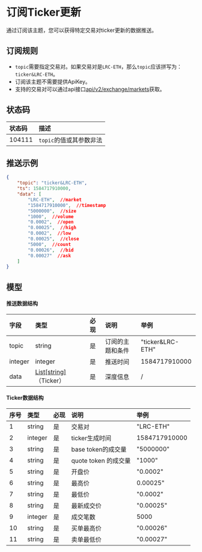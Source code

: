 # 订阅Ticker更新

通过订阅该主题，您可以获得特定交易对ticker更新的数据推送。


## 订阅规则

- `topic`需要指定交易对。如果交易对是`LRC-ETH`，那么`topic`应该拼写为：`ticker&LRC-ETH`。
- 订阅该主题不需要提供ApiKey。
- 支持的交易对可以通过api接口[api/v2/exchange/markets](../dex_apis/getMarkets.md)获取。

## 状态码

| 状态码 |                 描述                 |
| :---- | :---------------------------------- |
| 104111 | `topic`的值或其参数非法|

## 推送示例

```json
{
    "topic": "ticker&LRC-ETH",
    "ts": 1584717910000,
    "data": [
        "LRC-ETH",  //market
        "1584717910000",  //timestamp
        "5000000",  //size
        "1000",  //volume
        "0.0002",  //open
        "0.00025",  //high
        "0.0002",  //low
        "0.00025",  //close       
        "5000",  //count    
        "0.00026",  //bid
        "0.00027"  //ask
    ]
}
```

## 模型

#### 推送数据结构

|  字段   |          类型           | 必现 |       说明       |       举例       |
| :----- | :--------------------- | :------ | :-------------- | :-------------- |
|  topic  |         string          |    是    | 订阅的主题和条件 | "ticker&LRC-ETH" |
| integer |         integer         |    是    |     推送时间     |  1584717910000   |
|  data   | [List[string]](#ticker)  （Ticker）|    是    |     深度信息     |        /         |

#### <span id="ticker">Ticker数据结构</span>

| 序号  |  类型   | 必现 |         说明         |     举例      |
| :------ | :----- | :------ | :------------------ | :----------- |
|    1     | string  |    是    |         交易对         |   "LRC-ETH"   |
|    2     | integer |    是    |    ticker生成时间    | 1584717910000 |
|    3     | string  |    是    |  base token的成交量  |   "5000000"   |
|    4     | string  |    是    | quote token 的成交量 |    "1000"     |
|    5     | string  |    是    |        开盘价        |   "0.0002"    |
|    6     | string  |    是    |        最高价        |   0.00025"    |
|    7     | string  |    是    |        最低价        |   "0.0002"    |
|    8     | string  |    是    |      最新成交价      |   "0.00025"   |
|    9     | integer |    是    |       成交笔数       |     5000      |
|    10    | string  |    是    |      买单最高价      |   "0.00026"   |
|    11    | string  |    是    |      卖单最低价      |   "0.00027"   |
